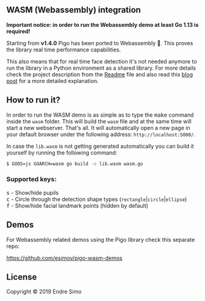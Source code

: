 ## WASM (Webassembly) integration

**Important notice: in order to run the Webassembly demo at least Go 1.13 is required!**

Starting from **v1.4.0** Pigo has been ported to Webassembly 🎉. This proves the library real time performance capabilities.

This also means that for real time face detection it's not needed anymore to run the library in a Python environment as a shared library. For more details check the project description from the [Readme](https://github.com/esimov/pigo#real-time-face-detection-running-as-a-shared-object) file and also read this [blog post](https://esimov.com/2019/11/pupilseyes-localization-in-the-pigo-face-detection-library) for a more detailed explanation.

## How to run it?

In order to run the WASM demo is as simple as to type the <kbd>make</kbd> command inside the `wasm` folder. This will build the `wasm` file and at the same time will start a new webserver. That's all. It will automatically open a new page in your default browser under the following address: `http://localhost:5000/`.

In case the `lib.wasm` is not getting generated automatically you can build it yourself by running the following command:

```bash
$ GOOS=js GOARCH=wasm go build -o lib.wasm wasm.go
```
### Supported keys:
<kbd>s</kbd> - Show/hide pupils<br/>
<kbd>c</kbd> - Circle through the detection shape types (`rectangle`|`circle`|`ellipse`)<br/>
<kbd>f</kbd> - Show/hide facial landmark points (hidden by default)

## Demos

For Webassembly related demos using the Pigo library check this separate repo:

https://github.com/esimov/pigo-wasm-demos

## License

Copyright © 2019 Endre Simo
